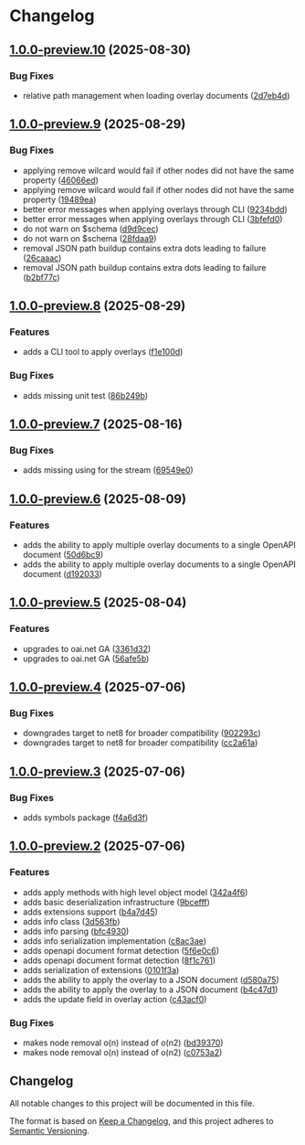 # Changelog

## [1.0.0-preview.10](https://github.com/BinkyLabs/openapi-overlays-dotnet/compare/v1.0.0-preview.9...v1.0.0-preview.10) (2025-08-30)


### Bug Fixes

* relative path management when loading overlay documents ([2d7eb4d](https://github.com/BinkyLabs/openapi-overlays-dotnet/commit/2d7eb4de7d70c70d815f186a0245b362870c2cc3))

## [1.0.0-preview.9](https://github.com/BinkyLabs/openapi-overlays-dotnet/compare/v1.0.0-preview.8...v1.0.0-preview.9) (2025-08-29)


### Bug Fixes

* applying remove wilcard would fail if other nodes did not have the same property ([46066ed](https://github.com/BinkyLabs/openapi-overlays-dotnet/commit/46066ed639107723eafa72ea83e075948edf8af2))
* applying remove wilcard would fail if other nodes did not have the same property ([19489ea](https://github.com/BinkyLabs/openapi-overlays-dotnet/commit/19489ea29704ebd5def62e8f38cd948b66b41862))
* better error messages when applying overlays through CLI ([9234bdd](https://github.com/BinkyLabs/openapi-overlays-dotnet/commit/9234bdd901f0d238ab5eec25d3a8a88782be699c))
* better error messages when applying overlays through CLI ([3bfefd0](https://github.com/BinkyLabs/openapi-overlays-dotnet/commit/3bfefd04bc4b2ca5b43fda727f884c68f5782768))
* do not warn on $schema ([d9d9cec](https://github.com/BinkyLabs/openapi-overlays-dotnet/commit/d9d9cecbbc8b54efc73ec4d09c37609fb46b827d))
* do not warn on $schema ([28fdaa9](https://github.com/BinkyLabs/openapi-overlays-dotnet/commit/28fdaa9d8a24deb556cc6faba3dffdae655ff72a))
* removal JSON path buildup contains extra dots leading to failure ([26caaac](https://github.com/BinkyLabs/openapi-overlays-dotnet/commit/26caaac292105f24405d86e13da07c1520a3b507))
* removal JSON path buildup contains extra dots leading to failure ([b2bf77c](https://github.com/BinkyLabs/openapi-overlays-dotnet/commit/b2bf77cffcec603fa7b2ae0caedff2b431d7c295))

## [1.0.0-preview.8](https://github.com/BinkyLabs/openapi-overlays-dotnet/compare/v1.0.0-preview.7...v1.0.0-preview.8) (2025-08-29)


### Features

* adds a CLI tool to apply overlays ([f1e100d](https://github.com/BinkyLabs/openapi-overlays-dotnet/commit/f1e100d479af937e51540d7d65715a4d5888c2bf))


### Bug Fixes

* adds missing unit test ([86b249b](https://github.com/BinkyLabs/openapi-overlays-dotnet/commit/86b249b30f10c908abce8b3fe16052a192669b5b))

## [1.0.0-preview.7](https://github.com/BinkyLabs/openapi-overlays-dotnet/compare/v1.0.0-preview.6...v1.0.0-preview.7) (2025-08-16)


### Bug Fixes

* adds missing using for the stream ([69549e0](https://github.com/BinkyLabs/openapi-overlays-dotnet/commit/69549e0e0330dab64140d5a8011f7d9dccf722ab))

## [1.0.0-preview.6](https://github.com/BinkyLabs/openapi-overlays-dotnet/compare/v1.0.0-preview.5...v1.0.0-preview.6) (2025-08-09)


### Features

* adds the ability to apply multiple overlay documents to a single OpenAPI document ([50d6bc9](https://github.com/BinkyLabs/openapi-overlays-dotnet/commit/50d6bc96c1887825ebaa270f1a599a7b4f9706a7))
* adds the ability to apply multiple overlay documents to a single OpenAPI document ([d192033](https://github.com/BinkyLabs/openapi-overlays-dotnet/commit/d1920331349c756c5e3cf11010b07bf1b25ffa0f))

## [1.0.0-preview.5](https://github.com/BinkyLabs/openapi-overlays-dotnet/compare/v1.0.0-preview.4...v1.0.0-preview.5) (2025-08-04)


### Features

* upgrades to oai.net GA ([3361d32](https://github.com/BinkyLabs/openapi-overlays-dotnet/commit/3361d32e69408e2b7ced571aa755558a57acde30))
* upgrades to oai.net GA ([56afe5b](https://github.com/BinkyLabs/openapi-overlays-dotnet/commit/56afe5b493e082d385307c84918a7e7551f36693))

## [1.0.0-preview.4](https://github.com/BinkyLabs/openapi-overlays-dotnet/compare/v1.0.0-preview.3...v1.0.0-preview.4) (2025-07-06)


### Bug Fixes

* downgrades target to net8 for broader compatibility ([902293c](https://github.com/BinkyLabs/openapi-overlays-dotnet/commit/902293c59f2592365c087ba312ec290ed765cf5f))
* downgrades target to net8 for broader compatibility ([cc2a61a](https://github.com/BinkyLabs/openapi-overlays-dotnet/commit/cc2a61a9a0d74686e8795f0433a5c865d6bb4809))

## [1.0.0-preview.3](https://github.com/BinkyLabs/openapi-overlays-dotnet/compare/v1.0.0-preview.2...v1.0.0-preview.3) (2025-07-06)


### Bug Fixes

* adds symbols package ([f4a6d3f](https://github.com/BinkyLabs/openapi-overlays-dotnet/commit/f4a6d3fdbe9257e94e5a594d92833009f746b27b))

## [1.0.0-preview.2](https://github.com/BinkyLabs/openapi-overlays-dotnet/compare/v1.0.0-preview.1...v1.0.0-preview.2) (2025-07-06)


### Features

* adds apply methods with high level object model ([342a4f6](https://github.com/BinkyLabs/openapi-overlays-dotnet/commit/342a4f6913ac749f389be4ac60542ae3da686703))
* adds basic deserialization infrastructure ([9bcefff](https://github.com/BinkyLabs/openapi-overlays-dotnet/commit/9bcefffe7df3851c824bf1bb7a4a17721a31c006))
* adds extensions support ([b4a7d45](https://github.com/BinkyLabs/openapi-overlays-dotnet/commit/b4a7d453829a33838ca18a31ceff269f82b3f62b))
* adds info class ([3d563fb](https://github.com/BinkyLabs/openapi-overlays-dotnet/commit/3d563fbdce2a713afc40b0b71bf40b0291f93f44))
* adds info parsing ([bfc4930](https://github.com/BinkyLabs/openapi-overlays-dotnet/commit/bfc49303150a242a830134de9ed734f167214396))
* adds info serialization implementation ([c8ac3ae](https://github.com/BinkyLabs/openapi-overlays-dotnet/commit/c8ac3aef249cd37f00c008146efc83b45e97bdb0))
* adds openapi document format detection ([5f6e0c6](https://github.com/BinkyLabs/openapi-overlays-dotnet/commit/5f6e0c636812fe487070c2703199ee4d224705a3))
* adds openapi document format detection ([8f1c761](https://github.com/BinkyLabs/openapi-overlays-dotnet/commit/8f1c7610a1e48391af203235dbaf5dc01101b5a6))
* adds serialization of extensions ([0101f3a](https://github.com/BinkyLabs/openapi-overlays-dotnet/commit/0101f3a0aa50c41edce1cb8d57e4b0ff4336113a))
* adds the ability to apply the overlay to a JSON document ([d580a75](https://github.com/BinkyLabs/openapi-overlays-dotnet/commit/d580a75af4ffee0acfa409835e10917583a19c0b))
* adds the ability to apply the overlay to a JSON document ([b4c47d1](https://github.com/BinkyLabs/openapi-overlays-dotnet/commit/b4c47d17583b1f0cea2d02760b3bd6367a59b841))
* adds the update field in overlay action ([c43acf0](https://github.com/BinkyLabs/openapi-overlays-dotnet/commit/c43acf0a6263b1afc58e17d07fca91dd9fca8205))


### Bug Fixes

* makes node removal o(n) instead of o(n2) ([bd39370](https://github.com/BinkyLabs/openapi-overlays-dotnet/commit/bd39370565231568a1ecb38883b90ae08042b653))
* makes node removal o(n) instead of o(n2) ([c0753a2](https://github.com/BinkyLabs/openapi-overlays-dotnet/commit/c0753a27b9139ccfc3d747090d688afd0e1f7359))

## Changelog

All notable changes to this project will be documented in this file.

The format is based on [Keep a Changelog](https://keepachangelog.com/en/1.0.0/),
and this project adheres to [Semantic Versioning](https://semver.org/spec/v2.0.0.html).
